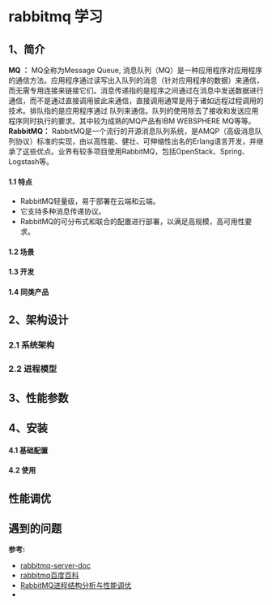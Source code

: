 # rabbitmq 学习 

## 1、简介
__MQ ：__ MQ全称为Message Queue, 消息队列（MQ）是一种应用程序对应用程序的通信方法。应用程序通过读写出入队列的消息（针对应用程序的数据）来通信，而无需专用连接来链接它们。消息传递指的是程序之间通过在消息中发送数据进行通信，而不是通过直接调用彼此来通信，直接调用通常是用于诸如远程过程调用的技术。排队指的是应用程序通过 队列来通信。队列的使用除去了接收和发送应用程序同时执行的要求。其中较为成熟的MQ产品有IBM WEBSPHERE MQ等等。<br/>
__RabbitMQ：__ RabbitMQ是一个流行的开源消息队列系统，是AMQP（高级消息队列协议）标准的实现，由以高性能、健壮、可伸缩性出名的Erlang语言开发，并继承了这些优点。业界有较多项目使用RabbitMQ，包括OpenStack、Spring、Logstash等。

#### 1.1 特点
* RabbitMQ轻量级，易于部署在云端和云端。
* 它支持多种消息传递协议。 
* RabbitMQ的可分布式和联合的配置进行部署，以满足高规模，高可用性要求。
#### 1.2 场景
#### 1.3 开发
#### 1.4 同类产品

## 2、架构设计
### 2.1 系统架构
### 2.2 进程模型

## 3、性能参数

## 4、安装
#### 4.1 基础配置
#### 4.2 使用

## 性能调优
## 遇到的问题
__参考:__
* [rabbitmq-server-doc](https://www.rabbitmq.com/admin-guide.html)
* [rabbitmq百度百科](https://baike.baidu.com/item/rabbitmq/9372144?fr=aladdin#2)
* [RabbitMQ进程结构分析与性能调优](https://www.qcloud.com/community/article/164816001481011847)
* []()